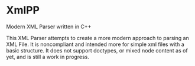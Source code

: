 # XmlPP
Modern XML Parser written in C++

This XML Parser attempts to create a more modern approach to parsing an XML File. It is noncompliant and intended more for simple xml files with a basic structure.
It does not support doctypes, or mixed node content as of yet, and is still a work in progress.
